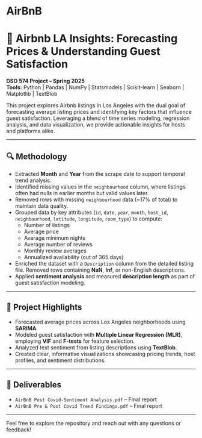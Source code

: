 # AirBnB

# 🏡 Airbnb LA Insights: Forecasting Prices & Understanding Guest Satisfaction  
**DSO 574 Project – Spring 2025**  
**Tools:** Python | Pandas | NumPy | Statsmodels | Scikit-learn | Seaborn | Matplotlib | TextBlob

This project explores Airbnb listings in Los Angeles with the dual goal of forecasting average listing prices and identifying key factors that influence guest satisfaction. Leveraging a blend of time series modeling, regression analysis, and data visualization, we provide actionable insights for hosts and platforms alike.

---

## 🔍 Methodology

- Extracted **Month** and **Year** from the scrape date to support temporal trend analysis.
- Identified missing values in the `neighbourhood` column, where listings often had nulls in earlier months but valid values later.
- Removed rows with missing `neighbourhood` data (~17% of total) to maintain data quality.
- Grouped data by key attributes (`id`, `date`, `year`, `month`, `host_id`, `neighbourhood`, `latitude`, `longitude`, `room_type`) to compute:
  - Number of listings  
  - Average price  
  - Average minimum nights  
  - Average number of reviews  
  - Monthly review averages  
  - Annualized availability (out of 365 days)
- Enriched the dataset with a `Description` column from the detailed listing file. Removed rows containing **NaN**, **Inf**, or non-English descriptions.
- Applied **sentiment analysis** and measured **description length** as part of guest satisfaction modeling.

---

## 📌 Project Highlights

- Forecasted average prices across Los Angeles neighborhoods using **SARIMA**.
- Modeled guest satisfaction with **Multiple Linear Regression (MLR)**, employing **VIF** and **F-tests** for feature selection.
- Analyzed text sentiment from listing descriptions using **TextBlob**.
- Created clear, informative visualizations showcasing pricing trends, host profiles, and sentiment distributions.

---

## 📁 Deliverables

- `AirBnB Post Covid-Sentiment Analysis.pdf` – Final report  
- `AirBnB Pre & Post Covid Trend Findings.pdf` – Final report   

---

Feel free to explore the repository and reach out with any questions or feedback!
